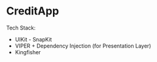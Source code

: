 # CreditApp

Tech Stack:
- UIKit - SnapKit
- VIPER + Dependency Injection (for Presentation Layer)
- Kingfisher

